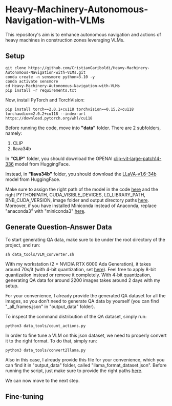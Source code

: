 # Heavy-Machinery-Autonomous-Navigation-with-VLMs
This repository's aim is to enhance autonomous navigation and actions of heavy machines in construction zones leveraging VLMs.

## Setup

```
git clone https://github.com/CristianGariboldi/Heavy-Machinery-Autonomous-Navigation-with-VLMs.git
conda create -n sensmore python=3.10 -y
conda activate sensmore
cd Heavy-Machinery-Autonomous-Navigation-with-VLMs
pip install -r requirements.txt
```

Now, install PyTorch and TorchVision:
```
pip install torch==2.0.1+cu118 torchvision==0.15.2+cu118 torchaudio==2.0.2+cu118 --index-url https://download.pytorch.org/whl/cu118
```

Before running the code, move into **"data"** folder. There are 2 subfolders, namely:

1) CLIP
2) llava34b

In **"CLIP"** folder, you should download the OPENAI [clip-vit-large-patch14-336](https://huggingface.co/openai/clip-vit-large-patch14-336/tree/main) model from HuggingFace.

Instead, in **"llava34b"** folder, you should download the [LLaVA-v1.6-34b](https://huggingface.co/liuhaotian/llava-v1.6-34b/tree/main) model from HuggingFace.

Make sure to assign the right path of the model in the code [here](https://github.com/CristianGariboldi/Heavy-Machinery-Autonomous-Navigation-with-VLMs/blob/main/data_tools/QA_data_generation.py#L24) and the right PYTHONPATH, CUDA_VISIBLE_DEVICES, LD_LIBRARY_PATH, BNB_CUDA_VERSION, image folder and output directory paths [here](https://github.com/CristianGariboldi/Heavy-Machinery-Autonomous-Navigation-with-VLMs/blob/main/data_tools/VLM_converter.sh#L2-L19). Moreover, if you have installed Miniconda instead of Anaconda, replace "anaconda3" with "miniconda3" [here](https://github.com/CristianGariboldi/Heavy-Machinery-Autonomous-Navigation-with-VLMs/blob/main/data_tools/VLM_converter.sh#L16).

## Generate Question-Answer Data

To start generating QA data, make sure to be under the root directory of the project, and run:

```
sh data_tools/VLM_converter.sh
```

With my workstation (2 * NVIDIA RTX 6000 Ada Generation), it takes around 70s/it (with 4-bit quantization, set [here](https://github.com/CristianGariboldi/Heavy-Machinery-Autonomous-Navigation-with-VLMs/blob/main/data_tools/QA_data_generation.py#L34)). Feel free to apply 8-bit quantization instead or remove it completely. With 4-bit quantization, generating QA data for around 2200 images takes around 2 days with my setup.

For your convenience, I already provide the generated QA dataset for all the images, so you don't need to generate QA data by yourself (you can find "_all_frames.json" in "output_data" folder).

To inspect the command distribution of the QA dataset, simply run:

```
python3 data_tools/count_actions.py
```

In order to fine tune a VLM on this json dataset, we need to properly convert it to the right format. To do that, simply run:

```
python3 data_tools/convert2llama.py
```

Also in this case, I already provide this file for your convenience, which you can find it in "output_data" folder, called "llama_format_dataset.json". Before running the script, just make sure to provide the right paths [here](https://github.com/CristianGariboldi/Heavy-Machinery-Autonomous-Navigation-with-VLMs/blob/main/data_tools/convert2llama.py#L61-L67).


We can now move to the next step.

## Fine-tuning

